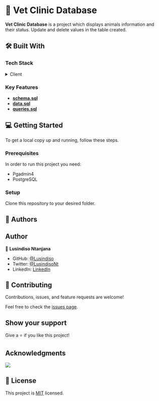 # 📖 Vet Clinic Database <a name="about-project"></a>

**Vet Clinic Database** is a project which displays animals information and their status. Update and delete values in the table created.

## 🛠 Built With <a name="built-with"></a>

### Tech Stack <a name="tech-stack"></a>

<details>
  <summary>Client</summary>
  <ul>
    <li><a href="https://www.postgresql.org/">PostgreSQL</a></li>
  </ul>
</details>

### Key Features <a name="key-features"></a>

- **[schema.sql](queries.sql)**
- **[data.sql](data.sql)**
- **[queries.sql](schema.sql)**

## 💻 Getting Started <a name="getting-started"></a>

To get a local copy up and running, follow these steps.

### Prerequisites

In order to run this project you need:

- Pgadmin4
- PostgreSQL

### Setup

Clone this repository to your desired folder.


<!--
Example command:

```sh
  cd <!--
Example command:

```sh
  cd my-project
  install PostgreSQL
```
--->


## 👥 Authors <a name="authors"></a>

## Author

👤 **Lusindiso Ntanjana**

- GitHub: [@Lusindiso](https://github.com/Lusindiso)
- Twitter: [@LusindisoNt](https://twitter.com/LusindisoNt)
- LinkedIn: [LinkedIn](https://www.linkedin.com/in/lusindisontanjana/)

## 🤝 Contributing

Contributions, issues, and feature requests are welcome!

Feel free to check the [issues page](../../issues/).

## Show your support

Give a ⭐️ if you like this project!

## Acknowledgments

![](https://img.shields.io/badge/Microverse-blueviolet)
## 📝 License

This project is [MIT](./LICENSE) licensed.
